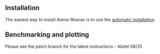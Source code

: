 ## Installation

The easiest way to install Arena-Rosnav is to use the [automatic installation](https://docs.arena-rosnav.org/en/latest/user_guides/installation/).

## Benchmarking and plotting 
Please see the patch branch for the latest instructions - Abdel 08/25
